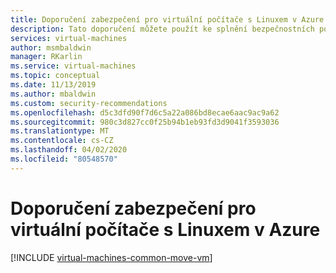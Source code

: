 ```yaml
---
title: Doporučení zabezpečení pro virtuální počítače s Linuxem v Azure
description: Tato doporučení můžete použít ke splnění bezpečnostních povinností popsaných v modelu sdílené odpovědnosti a ke zlepšení celkového zabezpečení nasazení.
services: virtual-machines
author: msmbaldwin
manager: RKarlin
ms.service: virtual-machines
ms.topic: conceptual
ms.date: 11/13/2019
ms.author: mbaldwin
ms.custom: security-recommendations
ms.openlocfilehash: d5c3dfd90f7d6c5a22a086bd8ecae6aac9ac9a62
ms.sourcegitcommit: 980c3d827cc0f25b94b1eb93fd3d9041f3593036
ms.translationtype: MT
ms.contentlocale: cs-CZ
ms.lasthandoff: 04/02/2020
ms.locfileid: "80548570"
---
```

# <a name="security-recommendations-for-linux-virtual-machines-in-azure"></a>Doporučení zabezpečení pro virtuální počítače s Linuxem v Azure


[!INCLUDE [virtual-machines-common-move-vm](../../../includes/virtual-machines-security-recommendations.md)]
